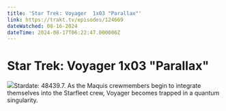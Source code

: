 ```yaml
---
title: 'Star Trek: Voyager  1x03 "Parallax"' 
link: https://trakt.tv/episodes/124669
dateWatched: 08-16-2024
dateTime: 2024-08-17T06:22:47.000000Z
---
```

# Star Trek: Voyager  1x03 "Parallax"

![](https://walter-r2.trakt.tv/images/episodes/000/124/669/screenshots/thumb/a20ff155c1.jpg)Stardate: 48439.7. As the Maquis crewmembers begin to integrate themselves into the Starfleet crew, Voyager becomes trapped in a quantum singularity.